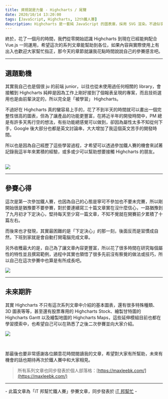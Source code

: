 ```yaml
---
title: 資視就是力量 - Highcharts / 尾聲
date: 2020/10/14 13:20:00
tags: [JavaScript, Highcharts, 12th鐵人賽]
description: Highcharts 是一套純 JavaScript 的圖表庫，採用 SVG 渲染。不過似乎是使用人數較少的關係，國內的相關文章寥寥可數，加上官方文件的中翻文本也是較舊的版號，所以這次希望能以一個使用過 Highcharts 的開發者角度來跟各位介紹它，希望以我的使用經驗可以讓大家認識 Highcharts 的強大功能與應用，那就先來看看它的優點與特性吧！
---
```


終於，花了一個月的時間，我們從零開始認識 Highcharts 到現在已經能夠配合 Vue.js 一同運用，希望這次的系列文章能幫助到各位，如果內容與實際使用上有出入也歡迎大家幫忙指正，那今天的章節就讓我花點時間說說自己的參賽感言吧。

---

## 選題動機

其實我自己也是個很 ju 的前端 junior，以往也從未使用過任何相關的 library，會接觸到 Highcharts 純粹是因為工作上剛好接到了個報表呈現的專案，而且技術選用也是由前輩決定的，所以完全是「被學習」 Highcharts。

不過好在 Highcharts 真的蠻容易上手的，花了不到半天的時間就可以畫出一個完整性很高的圖表，但為了讓產品的功能更豐富，在將近半年的開發時間中，PM 總是有許多天馬行空的想法，有些功能總感覺可以做到，卻因為屬性太多不知從何下手，Google 後大部分也都是英文討論串，大大增加了我這個英文苦手的開發時間。

所以也是因為自己經歷了這些學習過程，才希望可以透過參加鐵人賽的機會來試著記錄我這半年來累積的經驗，或多或少可以幫助想要接觸 Highcharts 的朋友。

<br/>

<img src="/img/content/highcharts-30/learning.png" style="max-width: 400px;" />

---

## 參賽心得

這次是第一次參加鐵人賽，也因為自己的心態是寧可不參加也不要未完賽，所以剛開始很是猶豫要不要參賽，對於要連續寫三十篇文章實在沒什麼信心，一路猶豫到了九月初才下定決心，堅持每天至少寫一篇文章，不知不覺就在開賽前夕累積了十篇左右。

而後來也才發現，其實最困難的是「下定決心」的那一刻，後面反而是習慣成自然，下班到家就是會自動打開電腦完成文章。

另外收穫最大的是，自己為了讓文章內容更豐富，所以花了很多時間在研究每個屬性的特性並且撰寫範例，過程中其實也領悟了很多先前沒有察覺的做法或技巧，所以自己在這次參賽中也算是有所成長吧。

<img src="/img/content/highcharts-30/write.png" style="max-width: 400px;" />

---

## 未來期許

其實 Highcharts 不只有這次系列文章中介紹的基本圖表，還有很多特殊種類、3D 圖表等等，甚至還有股票專用的 Highcharts Stock、繪製甘特圖的 Highcharts Gantt 以及繪製地圖的 Highcharts Maps，這些延伸模組目前也都在學習摸索中，也希望自己可以在熟悉了之後二次參賽並向大家介紹。

![](/img/content/highcharts-30/map.png)

<br/>

那最後也要非常感謝各位願意花時間閱讀我的文章，希望對大家有所幫助，未來有機會的話也期待再次於鐵人賽中和大家相見。

> 所有系列文章也同步發表於個人部落格：[https://maxleebk.com/](https://maxleebk.com/)

---

\- 此篇文章為「iT 邦幫忙鐵人賽」參賽文章，同步發表於 [iT 邦幫忙](https://ithelp.ithome.com.tw/articles/10253136) -
